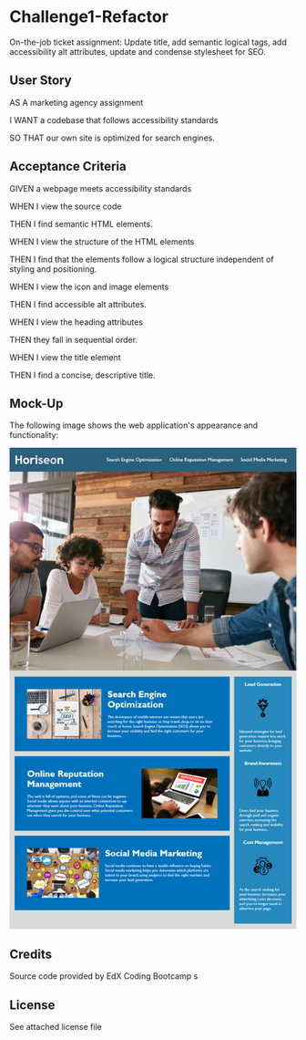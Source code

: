# Challenge1-Refactor

On-the-job ticket assignment: Update title, add semantic logical tags, add accessibility alt attributes, update and condense stylesheet for SEO.

## User Story

AS A marketing agency assignment

I WANT a codebase that follows accessibility standards

SO THAT our own site is optimized for search engines.

## Acceptance Criteria

GIVEN a webpage meets accessibility standards

WHEN I view the source code

THEN I find semantic HTML elements.

WHEN I view the structure of the HTML elements

THEN I find that the elements follow a logical structure independent of styling and positioning.

WHEN I view the icon and image elements

THEN I find accessible alt attributes.

WHEN I view the heading attributes

THEN they fall in sequential order.

WHEN I view the title element

THEN I find a concise, descriptive title.

## Mock-Up

The following image shows the web application's appearance and functionality:

![The Horiseon webpage includes a navigation bar, a header image, and cards with text and images at the bottom of the page.](./assets/images/01-html-css-git-homework-demo.png)

## Credits

Source code provided by EdX Coding Bootcamp
s
## License

See attached license file
